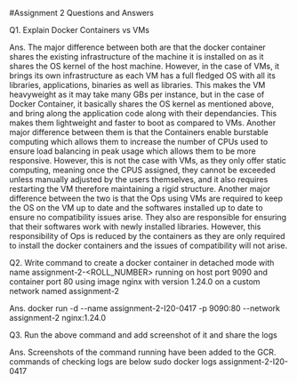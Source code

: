 #Assignment 2 Questions and Answers

Q1. Explain Docker Containers vs VMs

Ans. 
The major difference between both are that the docker container shares the existing infrastructure of the machine it is installed on as it shares the OS kernel of the host machine. However, in the case of VMs, it brings its own infrastructure as each VM has a full fledged OS with all its libraries, applications, binaries as well as libraries. This makes the VM heavyweight as it may take many GBs per instance, but in the case of Docker Container, it basically shares the OS kernel as mentioned above, and bring along the application code along with their dependancies. This makes them lightweight and faster to boot as compared to VMs. Another major difference between them is that the Containers enable burstable computing which allows them to increase the number of CPUs used to ensure load balancing in peak usage which allows them to be more responsive. However, this is not the case with VMs, as they only offer static computing, meaning once the CPUS assigned, they cannot be exceeded unless manually adjusted by the users themselves, and it also requires restarting the VM therefore maintaining a rigid structure. Another major difference between the two is that the Ops using VMs are required to keep the OS on the VM up to date and the softwares installed up to date to ensure no compatibility issues arise. They also are responsible for ensuring that their softwares work with newly installed libraries. However, this responsibility of Ops is reduced by the containers as they are only required to install the docker containers and the issues of compatibility will not arise.

Q2. Write command to create a docker container in detached mode with name assignment-2-<ROLL_NUMBER> running on host port 9090 and container port 80 using image nginx with version 1.24.0 on a custom network named assignment-2

Ans.
docker run -d --name assignment-2-I20-0417 -p 9090:80 --network assignment-2 nginx:1.24.0


Q3. Run the above command and add screenshot of it and share the logs

Ans.
Screenshots of the command running have been added to the GCR. commands of checking logs are below
sudo docker logs assignment-2-I20-0417


